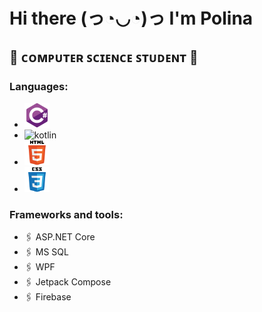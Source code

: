 <h1 >Hi there (っ◔◡◔)っ I'm Polina</h1>
<h2 >🫧 ᴄᴏᴍᴘᴜᴛᴇʀ ꜱᴄɪᴇɴᴄᴇ ꜱᴛᴜᴅᴇɴᴛ 🫧</h2>
<h3>Languages:</h3> 
  
-  <img src="https://raw.githubusercontent.com/devicons/devicon/master/icons/csharp/csharp-original.svg" alt="csharp" width="40" height="40"/> 
-  <img src="https://www.vectorlogo.zone/logos/kotlinlang/kotlinlang-icon.svg" alt="kotlin" width="38" height="38"/>
-  <img src="https://raw.githubusercontent.com/devicons/devicon/master/icons/html5/html5-original-wordmark.svg" alt="html5" width="40" height="40"/>
-  <img src="https://raw.githubusercontent.com/devicons/devicon/master/icons/css3/css3-original-wordmark.svg" alt="css3" width="40" height="40"/>

<h3>Frameworks and tools:</h3> 

- 🖇️ ASP.NET Core
- 🖇️ MS SQL
- 🖇️ WPF
- 🖇️ Jetpack Compose
- 🖇️ Firebase



<!--
**mplinstayy/mplinstayy** is a ✨ _special_ ✨ repository because its `README.md` (this file) appears on your GitHub profile.

Here are some ideas to get you started:

- 🔭 I’m currently working on ...
- 🌱 I’m currently learning ...
- 👯 I’m looking to collaborate on ...
- 🤔 I’m looking for help with ...
- 💬 Ask me about ...
- 📫 How to reach me: ...
- 😄 Pronouns: ...
- ⚡ Fun fact: ...
-->
